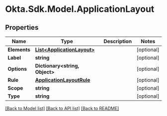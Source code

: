 # Okta.Sdk.Model.ApplicationLayout

## Properties

Name | Type | Description | Notes
------------ | ------------- | ------------- | -------------
**Elements** | [**List&lt;ApplicationLayout&gt;**](ApplicationLayout.md) |  | [optional] 
**Label** | **string** |  | [optional] 
**Options** | **Dictionary&lt;string, Object&gt;** |  | [optional] 
**Rule** | [**ApplicationLayoutRule**](ApplicationLayoutRule.md) |  | [optional] 
**Scope** | **string** |  | [optional] 
**Type** | **string** |  | [optional] 

[[Back to Model list]](../README.md#documentation-for-models) [[Back to API list]](../README.md#documentation-for-api-endpoints) [[Back to README]](../README.md)

